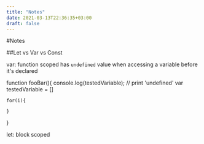 ```yaml
---
title: "Notes"
date: 2021-03-13T22:36:35+03:00
draft: false
---
```


#Notes


##Let vs Var vs Const

var:
	function scoped
	has `undefined` value when accessing a variable before it's declared

function fooBar(){
	console.log(testedVariable); // print 'undefined'
	var testedVariable = []

	for(i){

	}
}

let:
	block scoped
